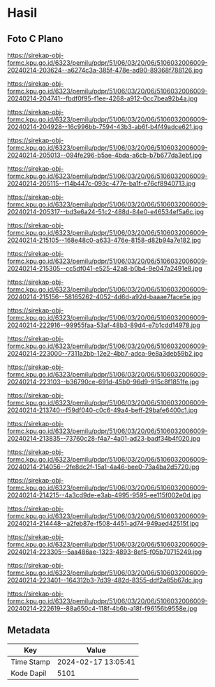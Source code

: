 # Hasil

## Foto C Plano

https://sirekap-obj-formc.kpu.go.id/6323/pemilu/pdpr/51/06/03/20/06/5106032006009-20240214-203624--a6274c3a-385f-478e-ad90-89368f788126.jpg

https://sirekap-obj-formc.kpu.go.id/6323/pemilu/pdpr/51/06/03/20/06/5106032006009-20240214-204741--fbdf0f95-f1ee-4268-a912-0cc7bea92b4a.jpg

https://sirekap-obj-formc.kpu.go.id/6323/pemilu/pdpr/51/06/03/20/06/5106032006009-20240214-204928--16c996bb-7594-43b3-ab6f-b4f49adce621.jpg

https://sirekap-obj-formc.kpu.go.id/6323/pemilu/pdpr/51/06/03/20/06/5106032006009-20240214-205013--094fe296-b5ae-4bda-a6cb-b7b677da3ebf.jpg

https://sirekap-obj-formc.kpu.go.id/6323/pemilu/pdpr/51/06/03/20/06/5106032006009-20240214-205115--f14b447c-093c-477e-ba1f-e76cf8940713.jpg

https://sirekap-obj-formc.kpu.go.id/6323/pemilu/pdpr/51/06/03/20/06/5106032006009-20240214-205317--bd3e6a24-51c2-488d-84e0-e46534ef5a6c.jpg

https://sirekap-obj-formc.kpu.go.id/6323/pemilu/pdpr/51/06/03/20/06/5106032006009-20240214-215105--168e48c0-a633-476e-8158-d82b94a7e182.jpg

https://sirekap-obj-formc.kpu.go.id/6323/pemilu/pdpr/51/06/03/20/06/5106032006009-20240214-215305--cc5df041-e525-42a8-b0b4-9e047a2491e8.jpg

https://sirekap-obj-formc.kpu.go.id/6323/pemilu/pdpr/51/06/03/20/06/5106032006009-20240214-215156--58165262-4052-4d6d-a92d-baaae7face5e.jpg

https://sirekap-obj-formc.kpu.go.id/6323/pemilu/pdpr/51/06/03/20/06/5106032006009-20240214-222916--99955faa-53af-48b3-89d4-e7b1cdd14978.jpg

https://sirekap-obj-formc.kpu.go.id/6323/pemilu/pdpr/51/06/03/20/06/5106032006009-20240214-223000--7311a2bb-12e2-4bb7-adca-9e8a3deb59b2.jpg

https://sirekap-obj-formc.kpu.go.id/6323/pemilu/pdpr/51/06/03/20/06/5106032006009-20240214-223103--b36790ce-691d-45b0-96d9-915c8f1851fe.jpg

https://sirekap-obj-formc.kpu.go.id/6323/pemilu/pdpr/51/06/03/20/06/5106032006009-20240214-213740--f59df040-c0c6-49a4-beff-29bafe6400c1.jpg

https://sirekap-obj-formc.kpu.go.id/6323/pemilu/pdpr/51/06/03/20/06/5106032006009-20240214-213835--73760c28-f4a7-4a01-ad23-badf34b4f020.jpg

https://sirekap-obj-formc.kpu.go.id/6323/pemilu/pdpr/51/06/03/20/06/5106032006009-20240214-214056--2fe8dc2f-15a1-4a46-bee0-73a4ba2d5720.jpg

https://sirekap-obj-formc.kpu.go.id/6323/pemilu/pdpr/51/06/03/20/06/5106032006009-20240214-214215--4a3cd9de-e3ab-4995-9595-ee115f002e0d.jpg

https://sirekap-obj-formc.kpu.go.id/6323/pemilu/pdpr/51/06/03/20/06/5106032006009-20240214-214448--a2feb87e-f508-4451-ad74-949aed42515f.jpg

https://sirekap-obj-formc.kpu.go.id/6323/pemilu/pdpr/51/06/03/20/06/5106032006009-20240214-223305--5aa486ae-1323-4893-8ef5-f05b70715249.jpg

https://sirekap-obj-formc.kpu.go.id/6323/pemilu/pdpr/51/06/03/20/06/5106032006009-20240214-223401--164312b3-7d39-482d-8355-ddf2a65b67dc.jpg

https://sirekap-obj-formc.kpu.go.id/6323/pemilu/pdpr/51/06/03/20/06/5106032006009-20240214-222619--88a650c4-118f-4b6b-a18f-f96156b9558e.jpg


## Metadata

| Key        | Value               |
| ---------- | ------------------- |
| Time Stamp | 2024-02-17 13:05:41 |
| Kode Dapil | 5101                |



